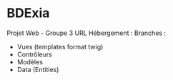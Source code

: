 # BDExia
Projet Web - Groupe 3
URL Hébergement :
Branches :
- Vues (templates format twig)
- Contrôleurs
- Modèles
- Data (Entities)